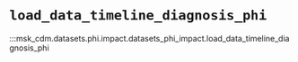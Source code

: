# `load_data_timeline_diagnosis_phi`

:::msk_cdm.datasets.phi.impact.datasets_phi_impact.load_data_timeline_diagnosis_phi

